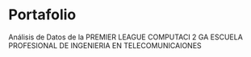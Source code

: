 # Portafolio
Análisis de Datos de la PREMIER LEAGUE
COMPUTACI 2 GA
ESCUELA PROFESIONAL DE INGENIERIA EN TELECOMUNICAIONES

